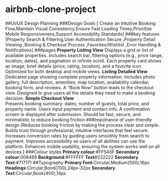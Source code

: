 
# airbnb-clone-project
##UI/UX Design Planning
###Design Goals
[ Create an Intuitive Booking Flow,Maintain Visual Consistency,Ensure Fast Loading Times,Prioritize Mobile Responsiveness,Support Accessibility Standards]
###key features
[Property Search & Filtering,User Authentication	Secure ,Property Detail Viewing	,Booking & Checkout Process	,Favorites/Wishlist	,Error Handling & Notifications]
###pages
**Property Listing View**
Displays a grid or list of available properties. Includes search bar, filtering options (e.g., price range, location, dates), and pagination or infinite scroll. Each property card shows an image, brief details (price, rating, location), and a favorite icon. Optimized for both desktop and mobile views.
**Listing Detailed View**
Dedicated page showing complete property information. Includes photo gallery, full description, amenities, map location, availability calendar, booking form, and reviews. A “Book Now” button leads to the checkout view. Designed to give users all the details they need to make a booking decision.	
**Simple Checkout View**	
Presents booking summary: dates, number of guests, total price, and property name. Users input payment and contact info. A confirmation screen is displayed after submission. Should be fast, secure, and minimalistic to reduce booking friction
###Impotrance of user-friendly design
[Reduces booking friction by making the process clear and simple.
Builds trust through professional, intuitive interfaces that feel secure.
Increases conversion rates by guiding users smoothly from search to payment.
Improves accessibility so users of all abilities can use the platform.
Enhances mobile usability, ensuring the system works well on all devices.]
###Colour styles
**Primary colour**:#FF5A5F
**Secondary colour**:008489
**Background**:#FFFFFF
**Text**#222222
**Secondary Text**:#717171
##Typography
**Primary Font**:Circular,Medium(500),16px
**Headings**:Circular,Bond(700),24px-32px
**Secondary Text**:Circular,Book(400),14px


